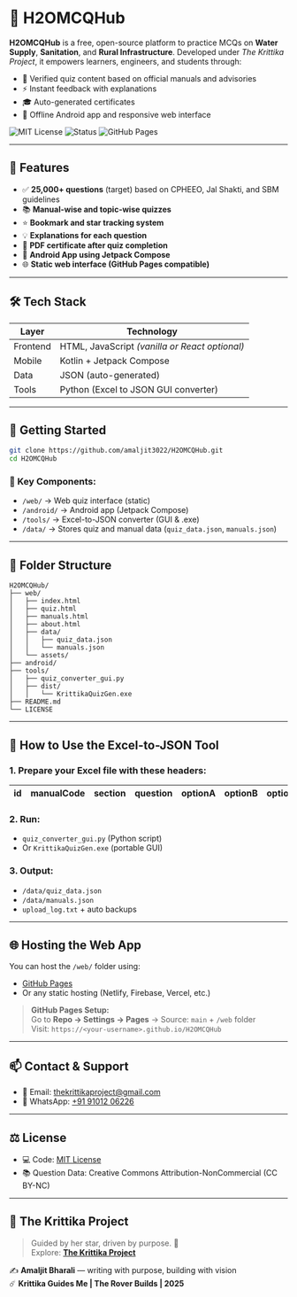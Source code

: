 # 🚰 H2OMCQHub

**H2OMCQHub** is a free, open-source platform to practice MCQs on **Water Supply**, **Sanitation**, and **Rural Infrastructure**. Developed under *The Krittika Project*, it empowers learners, engineers, and students through:

- 📘 Verified quiz content based on official manuals and advisories  
- ⚡ Instant feedback with explanations  
- 🎓 Auto-generated certificates  
- 📱 Offline Android app and responsive web interface

![MIT License](https://img.shields.io/badge/license-MIT-green)
![Status](https://img.shields.io/badge/status-active-brightgreen)
![GitHub Pages](https://img.shields.io/badge/hosted%20on-GitHub%20Pages-blue)

---

## 🎯 **Features**

- ✅ **25,000+ questions** (target) based on CPHEEO, Jal Shakti, and SBM guidelines  
- 📚 **Manual-wise and topic-wise quizzes**  
- ⭐ **Bookmark and star tracking system**  
- 💡 **Explanations for each question**  
- 🧾 **PDF certificate after quiz completion**  
- 📱 **Android App using Jetpack Compose**  
- 🌐 **Static web interface (GitHub Pages compatible)**  

---

## 🛠️ **Tech Stack**

| Layer     | Technology                |
|-----------|---------------------------|
| Frontend  | HTML, JavaScript *(vanilla or React optional)* |
| Mobile    | Kotlin + Jetpack Compose  |
| Data      | JSON (auto-generated)     |
| Tools     | Python (Excel to JSON GUI converter)  

---

## 🚀 **Getting Started**

```bash
git clone https://github.com/amaljit3022/H2OMCQHub.git
cd H2OMCQHub
```

### 🔑 Key Components:
- `/web/` → Web quiz interface (static)
- `/android/` → Android app (Jetpack Compose)
- `/tools/` → Excel-to-JSON converter (GUI & .exe)
- `/data/` → Stores quiz and manual data (`quiz_data.json`, `manuals.json`)

---

## 📂 **Folder Structure**

```
H2OMCQHub/
├── web/
│   ├── index.html
│   ├── quiz.html
│   ├── manuals.html
│   ├── about.html
│   ├── data/
│   │   ├── quiz_data.json
│   │   └── manuals.json
│   └── assets/
├── android/
├── tools/
│   ├── quiz_converter_gui.py
│   ├── dist/
│   │   └── KrittikaQuizGen.exe
├── README.md
└── LICENSE
```

---

## 🧪 **How to Use the Excel-to-JSON Tool**

### 1. Prepare your Excel file with these headers:

| id | manualCode | section | question | optionA | optionB | optionC | optionD | correctAnswer | explanation |
|----|------------|---------|----------|---------|---------|---------|---------|----------------|-------------|

### 2. Run:
- `quiz_converter_gui.py` (Python script)
- Or `KrittikaQuizGen.exe` (portable GUI)

### 3. Output:
- `/data/quiz_data.json`
- `/data/manuals.json`
- `upload_log.txt` + auto backups

---

## 🌐 **Hosting the Web App**

You can host the `/web/` folder using:
- [GitHub Pages](https://pages.github.com)
- Or any static hosting (Netlify, Firebase, Vercel, etc.)

> **GitHub Pages Setup:**  
> Go to **Repo → Settings → Pages** → Source: `main` + `/web` folder  
> Visit: `https://<your-username>.github.io/H2OMCQHub`

---

## 📫 **Contact & Support**

- 📧 Email: [thekrittikaproject@gmail.com](mailto:thekrittikaproject@gmail.com)
- 💬 WhatsApp: [+91 91012 06226](https://wa.me/919101206226)

---

## ⚖️ **License**

- 💻 Code: [MIT License](LICENSE)
- 📚 Question Data: Creative Commons Attribution-NonCommercial (CC BY-NC)

---

## 🧭 **The Krittika Project**

> Guided by her star, driven by purpose. 🌠  
> Explore: [**The Krittika Project**](https://sites.google.com/view/thekrittikaproject)

✍️ **Amaljit Bharali** — writing with purpose, building with vision  
☄️ **Krittika Guides Me | The Rover Builds | 2025**
